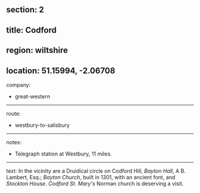 section: 2
----
title: Codford
----
region: wiltshire
----
location: 51.15994, -2.06708
----
company:
- great-western
----
route:
- westbury-to-salisbury
----
notes:
- Telegraph station at Westbury, 11 miles.
----
text: In the vicinity are a Druidical circle on Codford Hill, *Bayton Hall*, A B. Lambert, Esq.; *Bayton Church*, built in 1301, with an ancient font, and *Stockton House*. *Codford St. Mary's* Norman church is deserving a visit.
